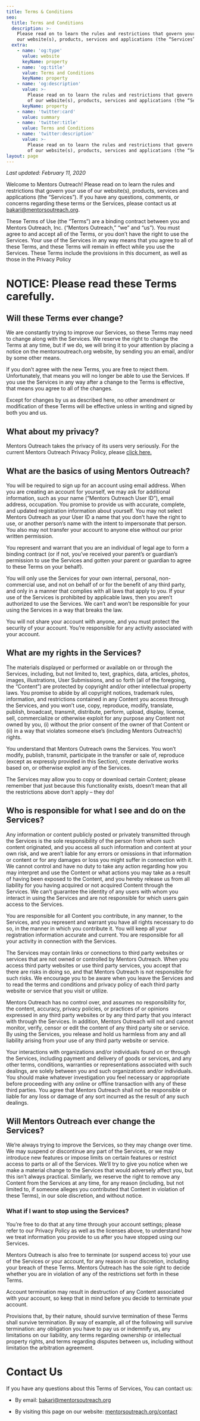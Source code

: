 ```yaml
---
title: Terms & Conditions
seo:
  title: Terms and Conditions
  description: >-
    Please read on to learn the rules and restrictions that govern your use of
    our website(s), products, services and applications (the “Services”).
  extra:
    - name: 'og:type'
      value: website
      keyName: property
    - name: 'og:title'
      value: Terms and Conditions
      keyName: property
    - name: 'og:description'
      value: >-
        Please read on to learn the rules and restrictions that govern your use
        of our website(s), products, services and applications (the “Services”).
      keyName: property
    - name: 'twitter:card'
      value: summary
    - name: 'twitter:title'
      value: Terms and Conditions
    - name: 'twitter:description'
      value: >-
        Please read on to learn the rules and restrictions that govern your use
        of our website(s), products, services and applications (the “Services”).
layout: page
---
```

*Last updated: February 11, 2020*

Welcome to Mentors Outreach! Please read on to learn the rules and restrictions that govern your use of our website(s), products, services and applications (the “Services”). If you have any questions, comments, or concerns regarding these terms or the Services, please contact us at bakari@mentorsoutreach.org.

These Terms of Use (the “Terms”) are a binding contract between you and Mentors Outreach, Inc. (“Mentors Outreach,” “we” and “us”). You must agree to and accept all of the Terms, or you don’t have the right to use the Services. Your use of the Services in any way means that you agree to all of these Terms, and these Terms will remain in effect while you use the Services. These Terms include the provisions in this document, as well as those in the Privacy Policy

# NOTICE: Please read these Terms carefully.

## Will these Terms ever change?

We are constantly trying to improve our Services, so these Terms may need to change along with the Services. We reserve the right to change the Terms at any time, but if we do, we will bring it to your attention by placing a notice on the mentorsoutreach.org website, by sending you an email, and/or by some other means.

If you don’t agree with the new Terms, you are free to reject them. Unfortunately, that means you will no longer be able to use the Services. If you use the Services in any way after a change to the Terms is effective, that means you agree to all of the changes.

Except for changes by us as described here, no other amendment or modification of these Terms will be effective unless in writing and signed by both you and us.

## What about my privacy?

Mentors Outreach takes the privacy of its users very seriously. For the current Mentors Outreach Privacy Policy, please [click here.](https://mentorsoutreach.org/legal/privacy)

## What are the basics of using Mentors Outreach?

You will be required to sign up for an account using email address. When you are creating an account for yourself, we may ask for additional information, such as your name (“Mentors Outreach User ID”), email address, occupation. You promise to provide us with accurate, complete, and updated registration information about yourself. You may not select Mentors Outreach as your User ID a name that you don’t have the right to use, or another person’s name with the intent to impersonate that person. You also may not transfer your account to anyone else without our prior written permission.

You represent and warrant that you are an individual of legal age to form a binding contract (or if not, you’ve received your parent’s or guardian’s permission to use the Services and gotten your parent or guardian to agree to these Terms on your behalf).

You will only use the Services for your own internal, personal, non-commercial use, and not on behalf of or for the benefit of any third party, and only in a manner that complies with all laws that apply to you. If your use of the Services is prohibited by applicable laws, then you aren’t authorized to use the Services. We can’t and won’t be responsible for your using the Services in a way that breaks the law.

You will not share your account with anyone, and you must protect the security of your account. You’re responsible for any activity associated with your account.

## What are my rights in the Services?

The materials displayed or performed or available on or through the Services, including, but not limited to, text, graphics, data, articles, photos, images, illustrations, User Submissions, and so forth (all of the foregoing, the “Content”) are protected by copyright and/or other intellectual property laws. You promise to abide by all copyright notices, trademark rules, information, and restrictions contained in any Content you access through the Services, and you won’t use, copy, reproduce, modify, translate, publish, broadcast, transmit, distribute, perform, upload, display, license, sell, commercialize or otherwise exploit for any purpose any Content not owned by you, (i) without the prior consent of the owner of that Content or (ii) in a way that violates someone else’s (including Mentors Outreach’s) rights.

You understand that Mentors Outreach owns the Services. You won’t modify, publish, transmit, participate in the transfer or sale of, reproduce (except as expressly provided in this Section), create derivative works based on, or otherwise exploit any of the Services.

The Services may allow you to copy or download certain Content; please remember that just because this functionality exists, doesn’t mean that all the restrictions above don’t apply – they do!

## Who is responsible for what I see and do on the Services?

Any information or content publicly posted or privately transmitted through the Services is the sole responsibility of the person from whom such content originated, and you access all such information and content at your own risk, and we aren’t liable for any errors or omissions in that information or content or for any damages or loss you might suffer in connection with it. We cannot control and have no duty to take any action regarding how you may interpret and use the Content or what actions you may take as a result of having been exposed to the Content, and you hereby release us from all liability for you having acquired or not acquired Content through the Services. We can’t guarantee the identity of any users with whom you interact in using the Services and are not responsible for which users gain access to the Services.

You are responsible for all Content you contribute, in any manner, to the Services, and you represent and warrant you have all rights necessary to do so, in the manner in which you contribute it. You will keep all your registration information accurate and current. You are responsible for all your activity in connection with the Services.

The Services may contain links or connections to third party websites or services that are not owned or controlled by Mentors Outreach. When you access third party websites or use third party services, you accept that there are risks in doing so, and that Mentors Outreach is not responsible for such risks. We encourage you to be aware when you leave the Services and to read the terms and conditions and privacy policy of each third party website or service that you visit or utilize.

Mentors Outreach has no control over, and assumes no responsibility for, the content, accuracy, privacy policies, or practices of or opinions expressed in any third party websites or by any third party that you interact with through the Services. In addition, Mentors Outreach will not and cannot monitor, verify, censor or edit the content of any third party site or service. By using the Services, you release and hold us harmless from any and all liability arising from your use of any third party website or service.

Your interactions with organizations and/or individuals found on or through the Services, including payment and delivery of goods or services, and any other terms, conditions, warranties or representations associated with such dealings, are solely between you and such organizations and/or individuals. You should make whatever investigation you feel necessary or appropriate before proceeding with any online or offline transaction with any of these third parties. You agree that Mentors Outreach shall not be responsible or liable for any loss or damage of any sort incurred as the result of any such dealings.

## Will Mentors Outreach ever change the Services?

We’re always trying to improve the Services, so they may change over time. We may suspend or discontinue any part of the Services, or we may introduce new features or impose limits on certain features or restrict access to parts or all of the Services. We’ll try to give you notice when we make a material change to the Services that would adversely affect you, but this isn’t always practical. Similarly, we reserve the right to remove any Content from the Services at any time, for any reason (including, but not limited to, if someone alleges you contributed that Content in violation of these Terms), in our sole discretion, and without notice.

### What if I want to stop using the Services?

You’re free to do that at any time through your account settings; please refer to our Privacy Policy as well as the licenses above, to understand how we treat information you provide to us after you have stopped using our Services.

Mentors Outreach is also free to terminate (or suspend access to) your use of the Services or your account, for any reason in our discretion, including your breach of these Terms. Mentors Outreach has the sole right to decide whether you are in violation of any of the restrictions set forth in these Terms.

Account termination may result in destruction of any Content associated with your account, so keep that in mind before you decide to terminate your account.

Provisions that, by their nature, should survive termination of these Terms shall survive termination. By way of example, all of the following will survive termination: any obligation you have to pay us or indemnify us, any limitations on our liability, any terms regarding ownership or intellectual property rights, and terms regarding disputes between us, including without limitation the arbitration agreement.

# Contact Us

If you have any questions about this Terms of Services, You can contact us:

*   By email: bakari@mentorsoutreach.org

*   By visiting this page on our website: [mentorsoutreach.org/contact](https://mentorsoutreach.org/contact)
